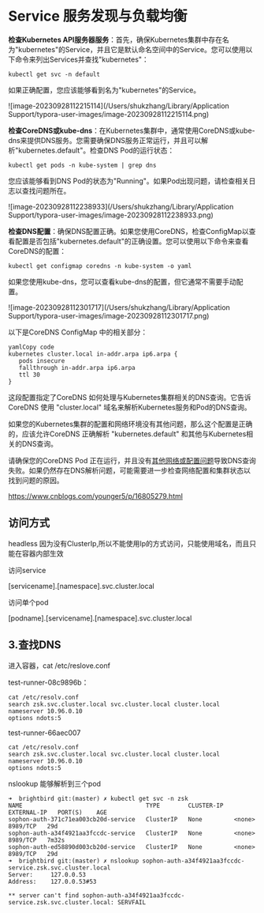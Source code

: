 # Service 服务发现与负载均衡







**检查Kubernetes API服务器服务**：首先，确保Kubernetes集群中存在名为"kubernetes"的Service，并且它是默认命名空间中的Service。您可以使用以下命令来列出Services并查找"kubernetes"：

```
kubectl get svc -n default
```

如果正确配置，您应该能够看到名为"kubernetes"的Service。

![image-20230928112215114](/Users/shukzhang/Library/Application Support/typora-user-images/image-20230928112215114.png)

**检查CoreDNS或kube-dns**：在Kubernetes集群中，通常使用CoreDNS或kube-dns来提供DNS服务。您需要确保DNS服务正常运行，并且可以解析"kubernetes.default"。检查DNS Pod的运行状态：

```
kubectl get pods -n kube-system | grep dns
```

您应该能够看到DNS Pod的状态为"Running"。如果Pod出现问题，请检查相关日志以查找问题所在。

![image-20230928112238933](/Users/shukzhang/Library/Application Support/typora-user-images/image-20230928112238933.png)



**检查DNS配置**：确保DNS配置正确。如果您使用CoreDNS，检查ConfigMap以查看配置是否包括"kubernetes.default"的正确设置。您可以使用以下命令来查看CoreDNS的配置：

```
kubectl get configmap coredns -n kube-system -o yaml
```

如果您使用kube-dns，您可以查看kube-dns的配置，但它通常不需要手动配置。

![image-20230928112301717](/Users/shukzhang/Library/Application Support/typora-user-images/image-20230928112301717.png)

以下是CoreDNS ConfigMap 中的相关部分：

```
yamlCopy code
kubernetes cluster.local in-addr.arpa ip6.arpa {
   pods insecure
   fallthrough in-addr.arpa ip6.arpa
   ttl 30
}
```

这段配置指定了CoreDNS 如何处理与Kubernetes集群相关的DNS查询。它告诉CoreDNS 使用 "cluster.local" 域名来解析Kubernetes服务和Pod的DNS查询。

如果您的Kubernetes集群的配置和网络环境没有其他问题，那么这个配置是正确的，应该允许CoreDNS 正确解析 "kubernetes.default" 和其他与Kubernetes相关的DNS查询。

请确保您的CoreDNS Pod 正在运行，并且没有<u>其他网络或配置问题</u>导致DNS查询失败。如果仍然存在DNS解析问题，可能需要进一步检查网络配置和集群状态以找到问题的原因。



https://www.cnblogs.com/younger5/p/16805279.html

## 访问方式

headless 因为没有ClusterIp,所以不能使用Ip的方式访问，只能使用域名，而且只能在容器内部生效

访问service

[servicename].[namespace].svc.cluster.local

访问单个pod

[podname].[servicename].[namespace].svc.cluster.local

## 3.查找DNS

进入容器，cat /etc/reslove.conf

test-runner-08c9896b： 

```
cat /etc/resolv.conf
search zsk.svc.cluster.local svc.cluster.local cluster.local
nameserver 10.96.0.10
options ndots:5
```

test-runner-66aec007

```
cat /etc/resolv.conf
search zsk.svc.cluster.local svc.cluster.local cluster.local
nameserver 10.96.0.10
options ndots:5
```



 nslookup 能够解析到三个pod

```shell
➜  brightbird git:(master) ✗ kubectl get svc -n zsk
NAME                                   TYPE        CLUSTER-IP   EXTERNAL-IP   PORT(S)    AGE
sophon-auth-371c71ea003cb20d-service   ClusterIP   None         <none>        8989/TCP   29d
sophon-auth-a34f4921aa3fccdc-service   ClusterIP   None         <none>        8989/TCP   7m32s
sophon-auth-ed58890d003cb20d-service   ClusterIP   None         <none>        8989/TCP   29d
➜  brightbird git:(master) ✗ nslookup sophon-auth-a34f4921aa3fccdc-service.zsk.svc.cluster.local
Server:		127.0.0.53
Address:	127.0.0.53#53

** server can't find sophon-auth-a34f4921aa3fccdc-service.zsk.svc.cluster.local: SERVFAIL
```

